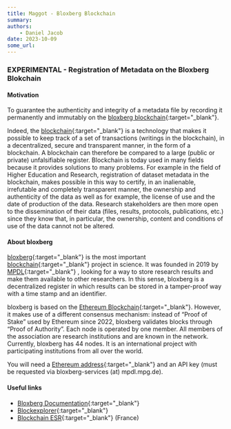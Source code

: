 ```yaml
---
title: Maggot - Bloxberg Blockchain
summary: 
authors:
    - Daniel Jacob
date: 2023-10-09
some_url:
---
```


<style>.md-typeset h1 {display: none;} .md-nav__item {font-size: medium}</style>

###  EXPERIMENTAL - Registration of Metadata on the Bloxberg Blokchain

#### Motivation

To guarantee the authenticity and integrity of a metadata file by recording it permanently and immutably on the [bloxberg blockchain][1]{:target="_blank"}.

Indeed, the [blockchain][2]{:target="_blank"} is a technology that makes it possible to keep track of a set of transactions (writings in the blockchain), in a decentralized, secure and transparent manner, in the form of a blockchain. A blockchain can therefore be compared to a large (public or private) unfalsifiable register. Blockchain is today used in many fields because it provides solutions to many problems. For example in the field of Higher Education and Research, registration of dataset metadata in the blockchain, makes possible in this way to certify, in an inalienable, irrefutable and completely transparent manner, the ownership and authenticity of the data as well as for example, the license of use and the date of production of the data. Research stakeholders are then more open to the dissemination of their data (files, results, protocols, publications, etc.) since they know that, in particular, the ownership, content and conditions of use of the data cannot not be altered.

#### About bloxberg

[bloxberg][1]{:target="_blank"} is the most important [blockchain][2]{:target="_blank"} project in science. It was founded in 2019 by [MPDL][4]{:target="_blank"} , looking for a way to store research results and make them available to other researchers. In this sense, bloxberg is a decentralized register in which results can be stored in a tamper-proof way with a time stamp and an identifier.

bloxberg is based on the [Ethereum Blockchain][3]{:target="_blank"}. However, it makes use of a different consensus mechanism: instead of “Proof of Stake” used by Ethereum since 2022, bloxberg validates blocks through “Proof of Authority”. Each node is operated by one member. All members of the association are research institutions and are known in the network.  Currently, bloxberg has 44 nodes. It is an international project with participating institutions from all over the world.

You will need a [Ethereum address][5]{:target="_blank"} and an API key (must be requested via bloxberg-services (at) mpdl.mpg.de).

#### Useful links

* [Bloxberg Documentation][6]{:target="_blank"}
* [Blockexplorer][8]{:target="_blank"}
* [Blockchain ESR][7]{:target="_blank"} (France)

<br><br><br>


[1]: https://bloxberg.org/
[2]: https://en.wikipedia.org/wiki/Blockchain
[3]: https://en.wikipedia.org/wiki/Ethereum
[4]: https://www.mpdl.mpg.de/en/
[5]: https://info.etherscan.com/what-is-an-ethereum-address/
[6]: https://bloxberg.org/developers-hut/documentation/
[7]: https://forgemia.inra.fr/blockchain-esr
[8]: https://blockexplorer.bloxberg.org/
